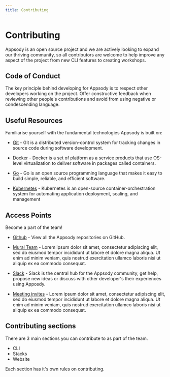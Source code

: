 ```yaml
---
title: Contributing
---
```


# Contributing

Appsody is an open source project and we are actively looking to expand our thriving community, so all contributors are welcome to help improve any aspect of the project from new CLI features to creating workshops.

## Code of Conduct

The key principle behind developing for Appsody is to respect other developers working on the project.  Offer constructive feedback when reviewing other people's contributions and avoid from using negative or condescending language.

## Useful Resources

Familiarise yourself with the fundamental technologies Appsody is built on:

* [Git](https://git-scm.com) - Git is a distributed version-control system for tracking changes in source code during software development.

* [Docker](https://www.docker.com) - Docker is a set of platform as a service products that use OS-level virtualization to deliver software in packages called containers.

* [Go](https://golang.org) - Go is an open source programming language that makes it easy to build simple, reliable, and efficient software.

* [Kubernetes](https://kubernetes.io) - Kubernetes is an open-source container-orchestration system for automating application deployment, scaling, and management

## Access Points

Become a part of the team!

* [Github](https://github.com/appsody) - View all the Appsody repositories on GitHub.

* [Mural Team](https://google.com) - Lorem ipsum dolor sit amet, consectetur adipiscing elit, sed do eiusmod tempor incididunt ut labore et dolore magna aliqua. Ut enim ad minim veniam, quis nostrud exercitation ullamco laboris nisi ut aliquip ex ea commodo consequat.

* [Slack](http://appsody-slack.eu-gb.mybluemix.net/) - Slack is the central hub for the Appsody community, get help, propose new ideas or discuss with other developer's their experiences using Apposdy.

* [Meeting invites](https://google.com) - Lorem ipsum dolor sit amet, consectetur adipiscing elit, sed do eiusmod tempor incididunt ut labore et dolore magna aliqua. Ut enim ad minim veniam, quis nostrud exercitation ullamco laboris nisi ut aliquip ex ea commodo consequat.

## Contributing sections

There are 3 main sections you can contribute to as part of the team.

* CLI
* Stacks
* Website

Each section has it's own rules on contributing.
